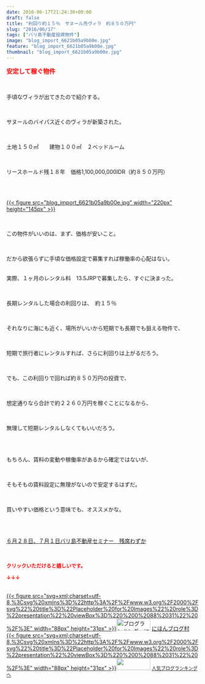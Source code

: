 ```yaml
---
date: 2016-06-17T21:24:30+09:00
draft: false
title: "利回り約１５％　サヌール売ヴィラ　約８５０万円"
slug: "2016/06/17"
tags: ["バリ島不動産投資物件"]
image: "blog_import_6621b05a9b00e.jpg"
feature: "blog_import_6621b05a9b00e.jpg"
thumbnail: "blog_import_6621b05a9b00e.jpg"
---
```

<p><font color="#ff0000" size="3"><strong>安定して稼ぐ物件</strong></font></p><br/><p>手頃なヴィラが出てきたので紹介する。</p><br/><p>サヌールのバイパス近くのヴィラが新築された。</p><br/><p>土地１５０㎡　　建物１００㎡　２ベッドルーム</p><br/><p>リースホールド残１８年　価格1,100,000,000IDR（約８５０万円）</p><br/><p><br/><a href="blog_import_6621b05c2b570.jpg">{{< figure src="blog_import_6621b05a9b00e.jpg" width="220px" height="145px" >}}</a> <br/></p><br/><p>この物件がいいのは、まず、価格が安いこと。</p><br/><p>だから欲張らずに手頃な価格設定で募集すれば稼働率の心配はない。</p><p><br/>実際、１ヶ月のレンタル料　13.5JRPで募集したら、すぐに決まった。</p><br/><p>長期レンタルした場合の利回りは、　約１５％</p><br/><p>それなりに海にも近く、場所がいいから短期でも長期でも狙える物件で、</p><br/><p>短期で旅行者にレンタルすれば、さらに利回りは上がるだろう。</p><p><br/></p><p>でも、この利回りで回れば約８５０万円の投資で、</p><br/><p>想定通りなら合計で約２２６０万円を稼ぐことになるから、</p><br/><p>無理して短期レンタルしなくてもいいだろう。</p><br/><br/><p>もちろん、賃料の変動や稼働率があるから確定ではないが、</p><br/><p>そもそもの賃料設定に無理がないので安定するはずだ。</p><br/><p>買いやすい価格という意味でも、オススメかな。</p><br/><br/><p><a href="iin.co.jp" target="_blank">６月２８日、７月１日バリ島不動産セミナー　残席わずか</a> <br/></p><br/><p><font color="#ff0000" size="2"><strong>クリックいただけると嬉しいです。<br/></strong></font></p><p><font color="#ff0000" size="2"><strong>↓↓↓</strong></font></p><p><br/><a href="http://www.blogmura.com/ranking.html" target="_blank">{{< figure src="svg+xml;charset=utf-8,%3Csvg%20xmlns%3D%22http%3A%2F%2Fwww.w3.org%2F2000%2Fsvg%22%20title%3D%22Placeholder%20for%20Images%22%20role%3D%22presentation%22%20viewBox%3D%220%200%2088%2031%22%20%2F%3E" width="88px" height="31px" >}}<noscript><img border="0" alt="ブログランキング・にほんブログ村へ" src="https://img-proxy.blog-video.jp/images?url=http%3A%2F%2Fwww.blogmura.com%2Fimg%2Fwww88_31.gif" width="88" height="31"></noscript></a> <a href="http://www.blogmura.com/ranking.html" target="_blank">にほんブログ村</a> <br/><a title="人気ブログランキングへ" href="link.php?1804582">{{< figure src="svg+xml;charset=utf-8,%3Csvg%20xmlns%3D%22http%3A%2F%2Fwww.w3.org%2F2000%2Fsvg%22%20title%3D%22Placeholder%20for%20Images%22%20role%3D%22presentation%22%20viewBox%3D%220%200%2088%2031%22%20%2F%3E" width="88px" height="31px" >}}<noscript><img border="0" src="https://blog.with2.net/img/banner/banner_22.gif" width="88" height="31"></noscript></a> <a style="FONT-SIZE: 12px" href="link.php?1804582">人気ブログランキングへ</a> </p>

